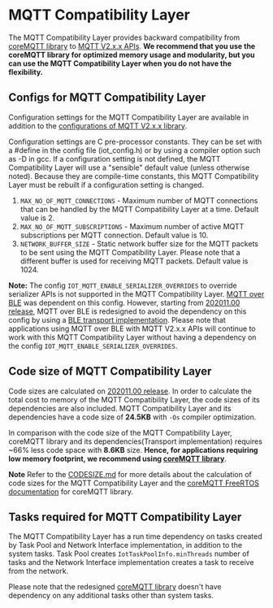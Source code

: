 # MQTT Compatibility Layer

The MQTT Compatibility Layer provides backward compatibility from [coreMQTT library](https://github.com/FreeRTOS/coreMQTT/blob/master/README.md) to [MQTT V2.x.x APIs](include/iot_mqtt.h). **We recommend that you use the coreMQTT library for optimized memory usage and modularity, but you can use the MQTT Compatibility Layer when you do not have the flexibility.**


## Configs for MQTT Compatibility Layer

Configuration settings for the MQTT Compatibility Layer are available in addition to the [configurations of MQTT V2.x.x library](https://docs.aws.amazon.com/freertos/latest/lib-ref/embedded-csdk/v4.0_beta_deprecated/lib-ref/c-sdk/mqtt/mqtt_config.html).

Configuration settings are C pre-processor constants. They can be set with a #define in the config file (iot_config.h) or by using a compiler option such as -D in gcc. If a configuration setting is not defined, the MQTT Compatibility Layer will use a "sensible" default value (unless otherwise noted). Because they are compile-time constants, this MQTT Compatibility Layer must be rebuilt if a configuration setting is changed.

1. `MAX_NO_OF_MQTT_CONNECTIONS` - Maximum number of MQTT connections that can be handled by the MQTT Compatibility Layer at a time. Default value is 2.
2. `MAX_NO_OF_MQTT_SUBSCRIPTIONS` - Maximum number of active MQTT subscriptions per MQTT connection. Default value is 10.
3. `NETWORK_BUFFER_SIZE` - Static network buffer size for the MQTT packets to be sent using the MQTT Compatibility Layer. Please note that a different buffer is used for receiving MQTT packets. Default value is 1024.


**Note:** The config `IOT_MQTT_ENABLE_SERIALIZER_OVERRIDES` to override serializer APIs is not supported in the MQTT Compatibility Layer. [MQTT over BLE](https://docs.aws.amazon.com/freertos/latest/userguide/ble-demo.html#ble-demo-mqtt) was dependent on this config. However, starting from [202011.00 release](https://github.com/aws/amazon-freertos/releases/tag/202011.00), MQTT over BLE is redesigned to avoid the dependency on this config by using a [BLE transport implementation](../ble/src/services/mqtt_ble/iot_ble_mqtt_transport.c). Please note that applications using MQTT over BLE with MQTT V2.x.x APIs will continue to work with this MQTT Compatibility Layer without having a dependency on the config `IOT_MQTT_ENABLE_SERIALIZER_OVERRIDES`.

## Code size of MQTT Compatibility Layer

Code sizes are calculated on [202011.00 release](https://github.com/aws/amazon-freertos/releases/tag/202011.00). In order to calculate the total cost to memory of the MQTT Compatibility Layer, the code sizes of its dependencies are also included. MQTT Compatibility Layer and its dependencies have a code size of **24.5KB** with `-Os` compiler optimization.

In comparison with the code size of the MQTT Compatibility Layer, coreMQTT library and its dependencies(Transport implementation) requires ~66% less code space with **8.6KB** size. **Hence, for applications requiring low memory footprint, we recommend using [coreMQTT library](https://github.com/FreeRTOS/coreMQTT/blob/master/README.md)**.

**Note** Refer to the [CODESIZE.md](CODESIZE.md) for more details about the calculation of code sizes for the MQTT Compatibility Layer and the [coreMQTT FreeRTOS documentation](https://freertos.org/mqtt/index.html) for coreMQTT library.


## Tasks required for MQTT Compatibility Layer

The MQTT Compatibility Layer has a run time dependency on tasks created by Task Pool and Network Interface implementation, in addition to the system tasks. Task Pool creates `IotTaskPoolInfo.minThreads` number of tasks and the Network Interface implementation creates a task to receive from the network.

Please note that the redesigned [coreMQTT library](https://github.com/FreeRTOS/coreMQTT/blob/master/README.md) doesn't have dependency on any additional tasks other than system tasks.
